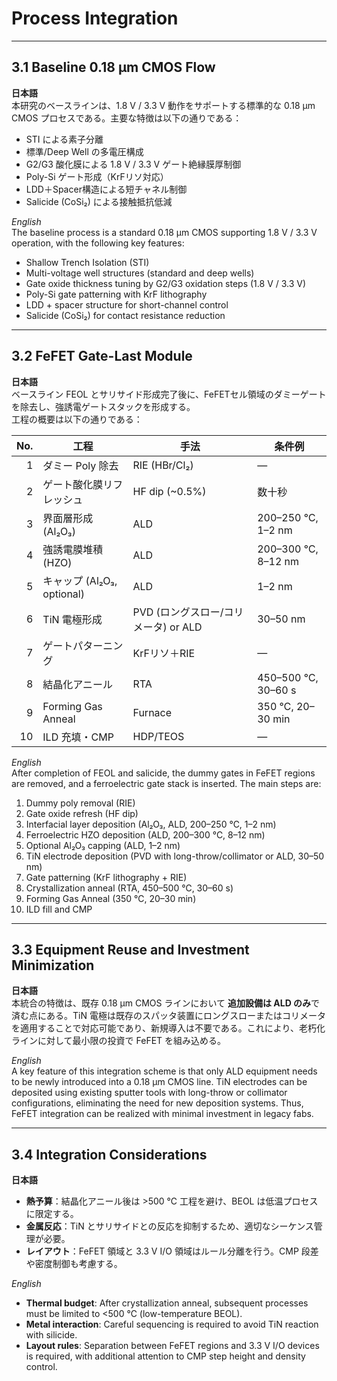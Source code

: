 # Process Integration

---

## 3.1 Baseline 0.18 µm CMOS Flow

**日本語**  
本研究のベースラインは、1.8 V / 3.3 V 動作をサポートする標準的な 0.18 µm CMOS プロセスである。主要な特徴は以下の通りである：  
- STI による素子分離  
- 標準/Deep Well の多電圧構成  
- G2/G3 酸化膜による 1.8 V / 3.3 V ゲート絶縁膜厚制御  
- Poly-Si ゲート形成（KrFリソ対応）  
- LDD＋Spacer構造による短チャネル制御  
- Salicide (CoSi₂) による接触抵抗低減  

*English*  
The baseline process is a standard 0.18 µm CMOS supporting 1.8 V / 3.3 V operation, with the following key features:  
- Shallow Trench Isolation (STI)  
- Multi-voltage well structures (standard and deep wells)  
- Gate oxide thickness tuning by G2/G3 oxidation steps (1.8 V / 3.3 V)  
- Poly-Si gate patterning with KrF lithography  
- LDD + spacer structure for short-channel control  
- Salicide (CoSi₂) for contact resistance reduction  

---

## 3.2 FeFET Gate-Last Module

**日本語**  
ベースライン FEOL とサリサイド形成完了後に、FeFETセル領域のダミーゲートを除去し、強誘電ゲートスタックを形成する。  
工程の概要は以下の通りである：  

| No. | 工程 | 手法 | 条件例 |
|----:|------|------|--------|
| 1 | ダミー Poly 除去 | RIE (HBr/Cl₂) | — |
| 2 | ゲート酸化膜リフレッシュ | HF dip (~0.5%) | 数十秒 |
| 3 | 界面層形成 (Al₂O₃) | ALD | 200–250 ℃, 1–2 nm |
| 4 | 強誘電膜堆積 (HZO) | ALD | 200–300 ℃, 8–12 nm |
| 5 | キャップ (Al₂O₃, optional) | ALD | 1–2 nm |
| 6 | TiN 電極形成 | PVD (ロングスロー/コリメータ) or ALD | 30–50 nm |
| 7 | ゲートパターニング | KrFリソ＋RIE | — |
| 8 | 結晶化アニール | RTA | 450–500 ℃, 30–60 s |
| 9 | Forming Gas Anneal | Furnace | 350 ℃, 20–30 min |
| 10 | ILD 充填・CMP | HDP/TEOS | — |

*English*  
After completion of FEOL and salicide, the dummy gates in FeFET regions are removed, and a ferroelectric gate stack is inserted. The main steps are:  
1. Dummy poly removal (RIE)  
2. Gate oxide refresh (HF dip)  
3. Interfacial layer deposition (Al₂O₃, ALD, 200–250 ℃, 1–2 nm)  
4. Ferroelectric HZO deposition (ALD, 200–300 ℃, 8–12 nm)  
5. Optional Al₂O₃ capping (ALD, 1–2 nm)  
6. TiN electrode deposition (PVD with long-throw/collimator or ALD, 30–50 nm)  
7. Gate patterning (KrF lithography + RIE)  
8. Crystallization anneal (RTA, 450–500 ℃, 30–60 s)  
9. Forming Gas Anneal (350 ℃, 20–30 min)  
10. ILD fill and CMP  

---

## 3.3 Equipment Reuse and Investment Minimization

**日本語**  
本統合の特徴は、既存 0.18 µm CMOS ラインにおいて **追加設備は ALD のみ**で済む点にある。TiN 電極は既存のスパッタ装置にロングスローまたはコリメータを適用することで対応可能であり、新規導入は不要である。これにより、老朽化ラインに対して最小限の投資で FeFET を組み込める。  

*English*  
A key feature of this integration scheme is that only ALD equipment needs to be newly introduced into a 0.18 µm CMOS line. TiN electrodes can be deposited using existing sputter tools with long-throw or collimator configurations, eliminating the need for new deposition systems. Thus, FeFET integration can be realized with minimal investment in legacy fabs.  

---

## 3.4 Integration Considerations

**日本語**  
- **熱予算**：結晶化アニール後は >500 ℃ 工程を避け、BEOL は低温プロセスに限定する。  
- **金属反応**：TiN とサリサイドとの反応を抑制するため、適切なシーケンス管理が必要。  
- **レイアウト**：FeFET 領域と 3.3 V I/O 領域はルール分離を行う。CMP 段差や密度制御も考慮する。  

*English*  
- **Thermal budget**: After crystallization anneal, subsequent processes must be limited to <500 ℃ (low-temperature BEOL).  
- **Metal interaction**: Careful sequencing is required to avoid TiN reaction with silicide.  
- **Layout rules**: Separation between FeFET regions and 3.3 V I/O devices is required, with additional attention to CMP step height and density control.  
